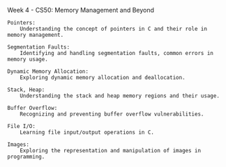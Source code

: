Week 4 - CS50: Memory Management and Beyond

    Pointers:
        Understanding the concept of pointers in C and their role in memory management.

    Segmentation Faults:
        Identifying and handling segmentation faults, common errors in memory usage.

    Dynamic Memory Allocation:
        Exploring dynamic memory allocation and deallocation.

    Stack, Heap:
        Understanding the stack and heap memory regions and their usage.

    Buffer Overflow:
        Recognizing and preventing buffer overflow vulnerabilities.

    File I/O:
        Learning file input/output operations in C.

    Images:
        Exploring the representation and manipulation of images in programming.
